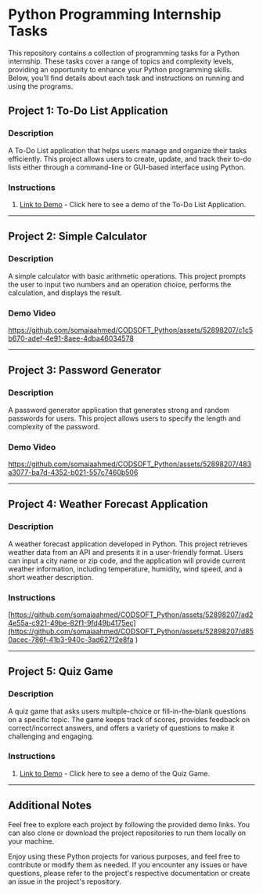 # Python Programming Internship Tasks

This repository contains a collection of programming tasks for a Python internship. These tasks cover a range of topics and complexity levels, providing an opportunity to enhance your Python programming skills. Below, you'll find details about each task and instructions on running and using the programs.


## Project 1: To-Do List Application

### Description
A To-Do List application that helps users manage and organize their tasks efficiently. This project allows users to create, update, and track their to-do lists either through a command-line or GUI-based interface using Python.

### Instructions
1. [Link to Demo](#) - Click here to see a demo of the To-Do List Application.

---

## Project 2: Simple Calculator

### Description
A simple calculator with basic arithmetic operations. This project prompts the user to input two numbers and an operation choice, performs the calculation, and displays the result.

### Demo Video


https://github.com/somaiaahmed/CODSOFT_Python/assets/52898207/c1c5b670-adef-4e91-8aee-4dba46034578




---

## Project 3: Password Generator

### Description
A password generator application that generates strong and random passwords for users. This project allows users to specify the length and complexity of the password.

### Demo Video



https://github.com/somaiaahmed/CODSOFT_Python/assets/52898207/483a3077-ba7d-4352-b021-557c7460b506




---

## Project 4: Weather Forecast Application

### Description
A weather forecast application developed in Python. This project retrieves weather data from an API and presents it in a user-friendly format. Users can input a city name or zip code, and the application will provide current weather information, including temperature, humidity, wind speed, and a short weather description.

### Instructions


[https://github.com/somaiaahmed/CODSOFT_Python/assets/52898207/ad24e55a-c921-49be-82f1-9fd49b4175ec](https://github.com/somaiaahmed/CODSOFT_Python/assets/52898207/d850acec-786f-41b3-940c-3ad627f2e8fa
)


---

## Project 5: Quiz Game

### Description
A quiz game that asks users multiple-choice or fill-in-the-blank questions on a specific topic. The game keeps track of scores, provides feedback on correct/incorrect answers, and offers a variety of questions to make it challenging and engaging.

### Instructions
1. [Link to Demo](#) - Click here to see a demo of the Quiz Game.

---

## Additional Notes
Feel free to explore each project by following the provided demo links. You can also clone or download the project repositories to run them locally on your machine.

Enjoy using these Python projects for various purposes, and feel free to contribute or modify them as needed. If you encounter any issues or have questions, please refer to the project's respective documentation or create an issue in the project's repository.

